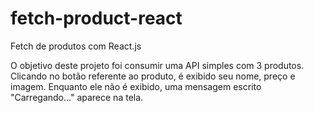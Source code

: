 # fetch-product-react
Fetch de produtos com React.js

O objetivo deste projeto foi consumir uma API simples com 3 produtos. Clicando no botão referente ao produto, é exibido seu nome, preço e imagem. Enquanto ele não é exibido, uma mensagem escrito "Carregando..." aparece na tela.
